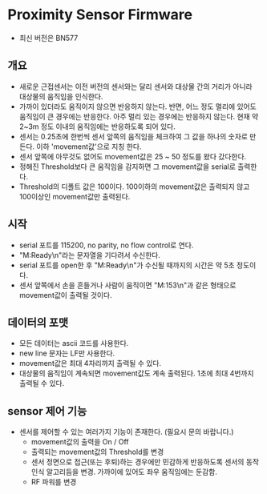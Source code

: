 # Proximity Sensor Firmware
* 최신 버전은 BN577

## 개요
* 새로운 근접센서는 이전 버전의 센서와는 달리 센서와 대상물 간의 거리가 아니라 대상물의 움직임을 인식한다.
* 가까이 있더라도 움직이지 않으면 반응하지 않는다. 반면, 어느 정도 멀리에 있어도 움직임이 큰 경우에는 반응한다. 아주 멀리 있는 경우에는 반응하지 않는다. 현재 약 2~3m 정도 이내의 움직임에는 반응하도록 되어 있다.
* 센서는 0.25초에 한번씩 센서 앞쪽의 움직임을 체크하여 그 값을 하나의 숫자로 만든다. 이하 'movement값'으로 지칭 한다.
* 센서 앞쪽에 아무것도 없어도 movement값은 25 ~ 50 정도를 왔다 갔다한다. 
* 정해진 Threshold보다 큰 움직임을 감지하면 그 movement값을 serial로 출력한다.
* Threshold의 디폴트 값은 100이다. 100이하의 movement값은 출력되지 않고 100이상인 movement값만 출력된다.

## 시작
* serial 포트를 115200, no parity, no flow control로 연다.
* "M:Ready\n"라는 문자열을 기다려서 수신한다.
* serial 포트를 open한 후 "M:Ready\n"가 수신될 때까지의 시간은 약 5초 정도이다.
* 센서 앞쪽에서 손을 흔들거나 사람이 움직이면 "M:153\n"과 같은 형태으로 movement값이 출력될 것이다.

## 데이터의 포맷
* 모든 데이터는 ascii 코드를 사용한다.
* new line 문자는 LF만 사용한다.
* movement값은 최대 4자리까지 출력될 수 있다.
* 대상물의 움직임이 계속되면 movement값도 계속 출력된다. 1초에 최대 4번까지 출력될 수 있다.

## sensor 제어 기능
* 센서를 제어할 수 있는 여러가지 기능이 존재한다. (필요시 문의 바랍니다.)
  * movement값의 출력을 On / Off
  * 출력되는 movement값의 Threshold를 변경
  * 센서 정면으로 접근(또는 후퇴)하는 경우에만 민감하게 반응하도록 센서의 동작 인식 알고리듬을 변경. 가까이에 있어도 좌우 움직임에는 둔감함.
  * RF 파워를 변경
